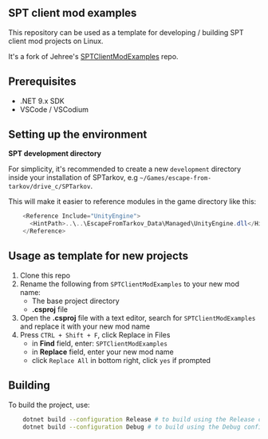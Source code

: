 ## SPT client mod examples

This repository can be used as a template for developing / building SPT client mod projects on Linux.

It's a fork of Jehree's [SPTClientModExamples](https://github.com/Jehree/SPTClientModExamples) repo.

## Prerequisites

- .NET 9.x SDK
- VSCode / VSCodium

## Setting up the environment

**SPT development directory**

For simplicity, it's recommended to create a new `development` directory inside your installation of SPTarkov, e.g `~/Games/escape-from-tarkov/drive_c/SPTarkov`. 

This will make it easier to reference modules in the game directory like this:

```c#
    <Reference Include="UnityEngine">
      <HintPath>..\..\EscapeFromTarkov_Data\Managed\UnityEngine.dll</HintPath>
    </Reference>
```


## Usage as template for new projects

1. Clone this repo
2. Rename the following from `SPTClientModExamples` to your new mod name:
    * The base project directory
    * **.csproj** file
3. Open the **.csproj** file with a text editor, search for `SPTClientModExamples` and replace it with your new mod name
4. Press `CTRL + Shift + F`, click Replace in Files
    * in **Find** field, enter: `SPTClientModExamples`
    * in **Replace** field, enter your new mod name
    * click `Replace All` in bottom right, click `yes` if prompted

## Building

To build the project, use:

```bash
    dotnet build --configuration Release # to build using the Release config
    dotnet build --configuration Debug # to build using the Debug config
```
